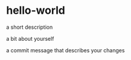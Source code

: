 # hello-world
a short description

a bit about yourself

a commit message that describes your changes
